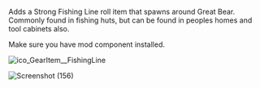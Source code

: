 Adds a Strong Fishing Line roll item that spawns around Great Bear. Commonly found in fishing huts, but can be found in peoples homes and tool cabinets also.

Make sure you have mod component installed.


![ico_GearItem__FishingLine](https://github.com/user-attachments/assets/f0975897-2196-4770-8f14-317a1cb649bf)

![Screenshot (156)](https://github.com/user-attachments/assets/97d83ef1-a57d-420a-961e-4e23de9de898)
